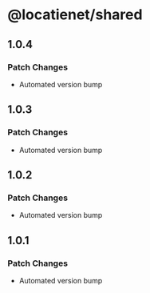 # @locatienet/shared

## 1.0.4

### Patch Changes

- Automated version bump

## 1.0.3

### Patch Changes

- Automated version bump

## 1.0.2

### Patch Changes

- Automated version bump

## 1.0.1

### Patch Changes

- Automated version bump
